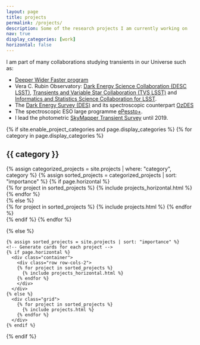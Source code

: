 ```yaml
---
layout: page
title: projects
permalink: /projects/
description: Some of the research projects I am currently working on
nav: true
display_categories: [work]
horizontal: false
---
```


I am part of many collaborations studying transients in our Universe such as: 
- [Deeper Wider Faster program](https://www.swinburne.edu.au/research/centres-groups-clinics/centre-for-astrophysics-supercomputing/our-research/data-intensive-astronomy-software-instrumentation/deeper-wider-faster-program/)
- Vera C. Rubin Observatory: [Dark Energy Science Collaboration (DESC LSST)](http://lsst-desc.org), [Transients and Variable Star Collaboration (TVS LSST)](https://lsst-tvssc.github.io) and [Informatics and Statistics Science Collaboration for LSST](https://issc.science.lsst.org).
- The [Dark Energy Survey (DES)](http://www.darkenergysurvey.org) and its spectroscopic counterpart [OzDES](http://www.mso.anu.edu.au/ozdes/index.html)
- The spectroscopic ESO large programme [ePessto+](http://www.pessto.org). 
- I lead the photometric [SkyMapper Transient Survey](http://www.mso.anu.edu.au/skymapper/smt/) until 2019.

<div class="projects">
  {% if site.enable_project_categories and page.display_categories %}
  <!-- Display categorized projects -->
    {% for category in page.display_categories %}
      <h2 class="category">{{ category }}</h2>
      {% assign categorized_projects = site.projects | where: "category", category %}
      {% assign sorted_projects = categorized_projects | sort: "importance" %}
      <!-- Generate cards for each project -->
      {% if page.horizontal %}
        <div class="container">
          <div class="row row-cols-2">
          {% for project in sorted_projects %}
            {% include projects_horizontal.html %}
          {% endfor %}
          </div>
        </div>
      {% else %}
        <div class="grid">
          {% for project in sorted_projects %}
            {% include projects.html %}
          {% endfor %}
        </div>
      {% endif %}
    {% endfor %}

  {% else %}
  <!-- Display projects without categories -->
    {% assign sorted_projects = site.projects | sort: "importance" %}
    <!-- Generate cards for each project -->
    {% if page.horizontal %}
      <div class="container">
        <div class="row row-cols-2">
        {% for project in sorted_projects %}
          {% include projects_horizontal.html %}
        {% endfor %}
        </div>
      </div>
    {% else %}
      <div class="grid">
        {% for project in sorted_projects %}
          {% include projects.html %}
        {% endfor %}
      </div>
    {% endif %}

  {% endif %}

</div>
